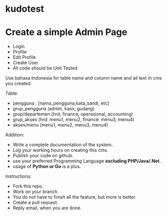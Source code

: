 # kudotest
# Create a simple Admin Page
- Login
- Profile
- Edit Profile
- Create User
- All code should be Unit Tested

Use bahasa Indonesia for table name and column name and all text in cms you created.

Table:
- pengguna : [nama_pengguna,kata_sandi, etc]
- grup_pengguna (admin, kasir, gudang)
- grup/departemen (hrd, finance, operasional, accounting)
- grup_akses (hrd: menu1, menu2, finance: menu3, menu4)
- akses/menu (menu1, menu2, menu3, menu4)

Addition:
- Write a complete documentation of the system.
- Log your working hours on creating this cms.
- Publish your code on github.
- use your preferred Programming Language **excluding PHP/Java/.Net**.
- usage of **Python or Go** is a plus.

Instructions:
- Fork this repo.
- Work on your branch.
- You do not have to finish all the feature, but more is better.
- Create a pull request.
- Reply email, when you are done.
